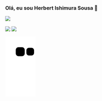 ### Olá, eu sou Herbert Ishimura Sousa 👋
 
<div> 
  
  
  <a href = "#"><img src="https://aleen42.github.io/badges/src/behance.svg" target="_blank"></a>
  
  <a href = "mailto:ishimurasousa@gmail.com"><img src="https://img.shields.io/badge/-Gmail-%23333?style=for-the-badge&logo=gmail&logoColor=white" target="_blank"></a>
  <a href="https://www.linkedin.com/in/www.linkedin.com/in/herbertsousa" target="_blank"><img src="https://img.shields.io/badge/-LinkedIn-%230077B5?style=for-the-badge&logo=linkedin&logoColor=white" target="_blank"></a> 
 
  ![Snake animation](https://github.com/rafaballerini/rafaballerini/blob/output/github-contribution-grid-snake.svg)
 
</div>
